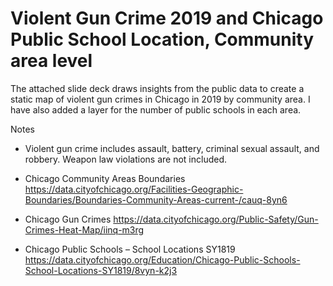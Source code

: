 # Violent Gun Crime 2019 and Chicago Public School Location, Community area level

<p> The attached slide deck draws insights from the public data to create a static map of violent gun crimes in Chicago in 2019 by community area. I have also added a layer for the number of public schools in each area.

<p> Notes

* Violent gun crime includes assault, battery, criminal sexual assault, and robbery. Weapon law violations are not included.

* Chicago Community Areas Boundaries
https://data.cityofchicago.org/Facilities-Geographic-Boundaries/Boundaries-Community-Areas-current-/cauq-8yn6

* Chicago Gun Crimes
https://data.cityofchicago.org/Public-Safety/Gun-Crimes-Heat-Map/iinq-m3rg

* Chicago Public Schools – School Locations SY1819
https://data.cityofchicago.org/Education/Chicago-Public-Schools-School-Locations-SY1819/8vyn-k2j3

